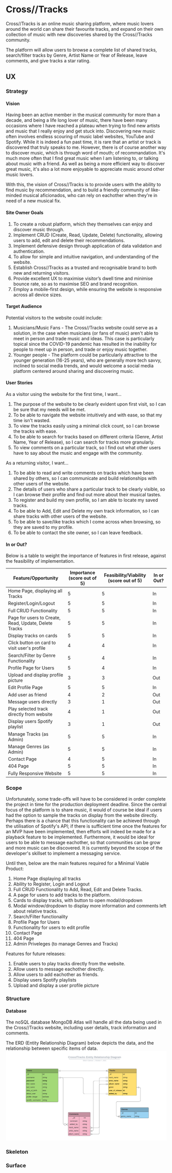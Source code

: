 # Cross//Tracks
Cross//Tracks is an online music sharing platform, where music lovers around the world can share their favourite tracks, and expand on their own collection of music with new discoveries shared by the Cross//Tracks community.

The platform will allow users to browse a complete list of shared tracks, search/filter tracks by Genre, Artist Name or Year of Release, leave comments, and give tracks a star rating.


## UX
### Strategy
#### Vision
Having been an active member in the musical community for more than a decade, and being a life long lover of music, there have been many occasions where I have reached a plateau when trying to find new artists and music that I really enjoy and get stuck into. Discovering new music often involves endless scouring of music label websites, YouTube and Spotify. While it is indeed a fun past time, it is rare that an artist or track is discovered that truly speaks to me. However, there is of course another way to discover music, which is through word of mouth; of recommandation. It's much more often that I find great music when I am listening to, or talking about music with a friend. As well as being a more efficient way to discover great music, it's also a lot more enjoyable to appreciate music around other music lovers.

With this, the vision of Cross//Tracks is to provide users with the ability to find music by recommendation, and to build a friendly community of like-minded musical aficionados, who can rely on eachother when they're in need of a new musical fix.

#### Site Owner Goals

1. To create a robust platform, which they themselves can enjoy and discover music through.
2. Implement CRUD (Create, Read, Update, Delete) functionality, allowing users to add, edit and delete their recommendations.
3. Implement defensive design through application of data validation and authentication.
4. To allow for simple and intuitive navigation, and understanding of the website.
5. Establish Cross//Tracks as a trusted and recognisable brand to both new and returning visitors.
6. Provide excellent UX to maximise visitor’s dwell time and minimise bounce rate, so as to maximise SEO and brand recognition.
7. Employ a mobile-first design, while ensuring the website is responsive across all device sizes.

#### Target Audience

Potential visitors to the website could include:

1. Musicians/Music Fans - The Cross//Tracks website could serve as a solution, in the case when musicians (or fans of music) aren't able to meet in person and trade music and ideas. This case is particularly topical since the COVID-19 pandemic has resulted in the inability for people to meet up in person, and trade or enjoy music together.
2. Younger people - The platform could be particularly attractive to the younger generation (16-25 years), who are generally more tech savvy, inclined to social media trends, and would welcome a social media platform centered around sharing and discovering music.


#### User Stories

As a visitor using the website for the first time, I want...

1. The purpose of the website to be clearly evident upon first visit, so I can be sure that my needs will be met.
2. To be able to navigate the website intuitively and with ease, so that my time isn't wasted.
3. To view the tracks easily using a minimal click count, so I can browse the tracks with ease.
4. To be able to search for tracks based on different criteria (Genre, Artist Name, Year of Release), so I can search for tracks more granularly.
5. To view comments on a particular track, so I find out what other users have to say about the music and engage with the community.


As a returning visitor, I want...

1. To be able to read and write comments on tracks which have been shared by others, so I can communicate and build relationships with other users of the website.
2. The details of users who share a particular track to be clearly visible, so I can browse their profile and find out more about their musical tastes.
3. To register and build my own profile, so I am able to locate my saved tracks.
4. To be able to Add, Edit and Delete my own track information, so I can share tracks with other users of the website.
5. To be able to save/like tracks which I come across when browsing, so they are saved to my profile.
6. To be able to contact the site owner, so I can leave feedback. 

#### In or Out?

Below is a table to weight the importance of features in first release, against the feasibility of implementation.

| Feature/Opportunity | Importance (score out of 5) | Feasibility/Viability (score out of 5) | In or Out? |
| --- | --- | --- | --- |
| Home Page, displaying all Tracks | 5 | 5 | In |
| Register/Login/Logout | 5 | 5 | In |
| Full CRUD Functionality | 5 | 5 | In |
| Page for users to Create, Read, Update, Delete Tracks | 5 | 5 | In |
| Display tracks on cards |  5 | 5 | In |
| Click button on card to visit user's profile | 4 | 4 | In |
| Search/Filter by Genre Functionality | 5 | 4 | In |
| Profile Page for Users | 5 | 4 | In |
| Upload and display profile picture | 3 | 3 | Out |
| Edit Profile Page | 5 | 5 | In |
| Add user as friend | 4 | 2 | Out |
| Message users directly | 3 | 1 | Out |
| Play selected track directly from website | 4 | 1 | Out |
| Display users Spotify playlist | 3 | 1 | Out |
| Manage Tracks (as Admin) | 5 | 5 | In |
| Manage Genres (as Admin) | 5 | 5 | In |
| Contact Page | 4 | 5 | In |
| 404 Page | 5 | 5 | In |
| Fully Responsive Website | 5 | 5 | In |

### Scope

Unfortunately, some trade-offs will have to be considered in order complete the project in time for the production deployment deadline. Since the central focus of the platform is to share music, it would of course be ideal if users had the option to sample the tracks on display from the website directly. Perhaps there is a chance that this functionality can be achieved through the utilisation of Spotify's API; if there is sufficient time once the features for an MVP have been implemented, then efforts will indeed be made for a playback feature to be implemented. Furthermore, it would be ideal for users to be able to message eachother, so that communities can be grow and more music can be discovered. It is currently beyond the scope of the developer's skillset to implement a messaging service.

Until then, below are the main features required for a Minimal Viable Product:

1. Home Page displaying all tracks
2. Ability to Register, Login and Logout
3. Full CRUD Functionality to Add, Read, Edit and Delete Tracks.
4. A page for users to add tracks to the platform.
5. Cards to display tracks, with button to open modal/dropdown
6. Modal window/dropdown to display more information and comments left about relative tracks.
7. Search/Filter functionality
8. Profile Page for Users
9. Functionality for users to edit profile
10. Contact Page
11. 404 Page
12. Admin Priveleges (to manage Genres and Tracks)

Features for future releases:

1. Enable users to play tracks directly from the website.
2. Allow users to message eachother directly.
3. Allow users to add eachother as friends.
4. Display users Spotify playlists
5. Upload and display a user profile picture


### Structure
#### Database

The noSQL database MongoDB Atlas will handle all the data being used in the Cross//Tracks website, including user details, track information and comments. 

The ERD (Entity Relationship Diagram) below depicts the data, and the relationship between specific items of data.
![Entity Relationship Diagram for Cross//Tracks database](readme-images/er-diagram/cross-tracks-erd.png)




### Skeleton
### Surface
